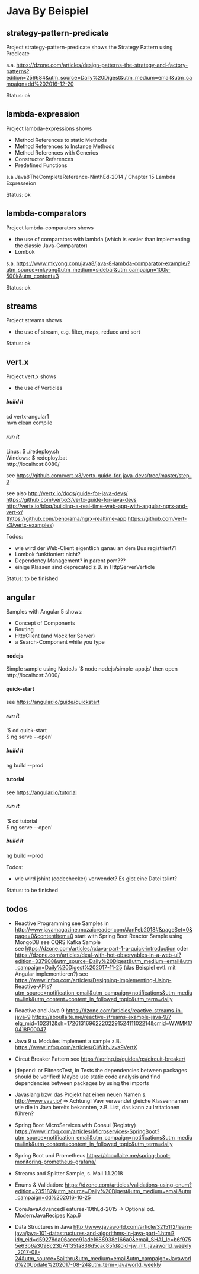 # Java By Beispiel


## strategy-pattern-predicate
Project strategy-pattern-predicate shows the Strategy Pattern using Predicate

s.a. https://dzone.com/articles/design-patterns-the-strategy-and-factory-patterns?edition=256684&utm_source=Daily%20Digest&utm_medium=email&utm_campaign=dd%202016-12-20

Status: ok


## lambda-expression
Project lambda-expressions shows
- Method References to static Methods
- Method References to Instance Methods
- Method References with Generics
- Constructor References
- Predefined Functions 

s.a Java8TheCompleteReference-NinthEd-2014 / Chapter 15 Lambda Expresseion

Status: ok


## lambda-comparators
Project lambda-comparators shows
- the use of comparators with lambda (which is easier than implementing the classic Java-Comparator)
- Lombok

s.a. https://www.mkyong.com/java8/java-8-lambda-comparator-example/?utm_source=mkyong&utm_medium=sidebar&utm_campaign=100k-500k&utm_content=3

Status: ok


## streams
Project streams shows
- the use of stream, e.g. filter, maps, reduce and sort

Status: ok


## vert.x
Project vert.x shows
- the use of Verticles

##### build it
cd vertx-angular1 \
mvn clean compile
##### run it
Linus: $ ./redeploy.sh \
Windows: $ redeploy.bat \
http://localhost:8080/

see https://github.com/vert-x3/vertx-guide-for-java-devs/tree/master/step-9

see also 
http://vertx.io/docs/guide-for-java-devs/ \
https://github.com/vert-x3/vertx-guide-for-java-devs \
http://vertx.io/blog/building-a-real-time-web-app-with-angular-ngrx-and-vert-x/ \
(https://github.com/benorama/ngrx-realtime-app https://github.com/vert-x3/vertx-examples)

Todos:
- wie wird der Web-Client eigentlich ganau an dem Bus registriert??
- Lombok funktioniert nicht?
- Dependency Management? in parent pom???
- einige Klassen sind deprecated z.B. in HttpServerVerticle

Status: to be finished 

## angular
Samples with Angular 5 shows:
- Concept of Components
- Routing
- HttpClient (and Mock for Server)
- a Search-Component while you type

#### nodejs
Simple sample using NodeJs
'$ node nodejs/simple-app.js'
then open http://localhost:3000/

#### quick-start
see https://angular.io/guide/quickstart
##### run it
'$ cd quick-start \
$ ng serve --open'
##### build it
ng build --prod

#### tutorial
see https://angular.io/tutorial
##### run it
'$ cd tutorial \
$ ng serve --open'
##### build it
ng build --prod

Todos:
- wie wird jshint (codechecker) verwendet? Es gibt eine Datei tslint?

Status: to be finished



## todos
- Reactive Programming
see Samples in http://www.javamagazine.mozaicreader.com/JanFeb2018#&pageSet=0&page=0&contentItem=0 
    start with Spring Boot Reactor Sample using MongoDB
    see CQRS Kafka Sample    
see https://dzone.com/articles/rxjava-part-1-a-quick-introduction 
oder https://dzone.com/articles/deal-with-hot-observables-in-a-web-ui?edition=337908&utm_source=Daily%20Digest&utm_medium=email&utm_campaign=Daily%20Digest%202017-11-25
(das Beispiel evtl. mit Angular implementieren?)
see https://www.infoq.com/articles/Designing-Implementing-Using-Reactive-APIs?utm_source=notification_email&utm_campaign=notifications&utm_medium=link&utm_content=content_in_followed_topic&utm_term=daily

- Reactive and Java 9
https://dzone.com/articles/reactive-streams-in-java-9
https://aboullaite.me/reactive-streams-example-java-9/?elq_mid=102312&sh=17261316962220229152411102214&cmid=WWMK170418P00047    

- Java 9 u. Modules
implement a sample z.B. https://www.infoq.com/articles/CIWithJava9VertX

- Circut Breaker Pattern see https://spring.io/guides/gs/circuit-breaker/

- jdepend: or FitnessTest, in Tests the dependencies between packages should be verified!
  Maybe use static code analysis and find dependencies between packages by using the imports
  
- Javaslang bzw. das Projekt hat einen neuen Namen s. http://www.vavr.io/
  => Achtung! Vavr verwendet gleiche Klassennamen wie die in Java bereits bekannten, z.B. List, das kann zu Irritationen führen? 

- Spring Boot MicroServices with Consul (Registry)
https://www.infoq.com/articles/Microservices-SpringBoot?utm_source=notification_email&utm_campaign=notifications&utm_medium=link&utm_content=content_in_followed_topic&utm_term=daily

- Spring Boot und Prometheus
https://aboullaite.me/spring-boot-monitoring-prometheus-grafana/

- Streams and Splitter Sample, s. Mail 1.1.2018

- Enums & Validation: https://dzone.com/articles/validations-using-enum?edition=235182&utm_source=Daily%20Digest&utm_medium=email&utm_campaign=dd%202016-10-25

- CoreJavaAdvancedFeatures-10thEd-2015 -> Optional od. ModernJavaRecipes Kap.6

- Data Structures in Java
http://www.javaworld.com/article/3215112/learn-java/java-101-datastructures-and-algorithms-in-java-part-1.html?idg_eid=d59278da06accc91ade1688938e166a0&email_SHA1_lc=b6f9755e63b6a3098c23b74f35fa836d5cac85fd&cid=jw_nlt_javaworld_weekly_2017-08-24&utm_source=Sailthru&utm_medium=email&utm_campaign=Javaworld%20Update%202017-08-24&utm_term=javaworld_weekly

